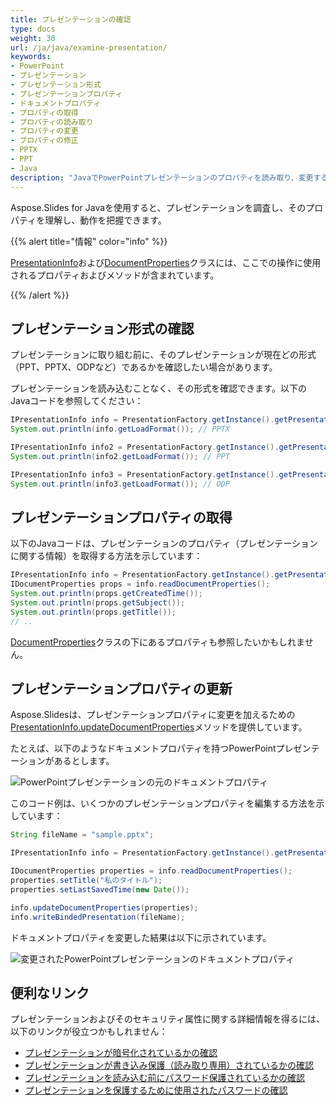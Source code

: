 ```yaml
---
title: プレゼンテーションの確認
type: docs
weight: 30
url: /ja/java/examine-presentation/
keywords:
- PowerPoint
- プレゼンテーション
- プレゼンテーション形式
- プレゼンテーションプロパティ
- ドキュメントプロパティ
- プロパティの取得
- プロパティの読み取り
- プロパティの変更
- プロパティの修正
- PPTX
- PPT
- Java
description: "JavaでPowerPointプレゼンテーションのプロパティを読み取り、変更する"
---
```


Aspose.Slides for Javaを使用すると、プレゼンテーションを調査し、そのプロパティを理解し、動作を把握できます。

{{% alert title="情報" color="info" %}} 

[PresentationInfo](https://reference.aspose.com/slides/java/com.aspose.slides/PresentationInfo)および[DocumentProperties](https://reference.aspose.com/slides/java/com.aspose.slides/documentproperties/)クラスには、ここでの操作に使用されるプロパティおよびメソッドが含まれています。

{{% /alert %}} 

## **プレゼンテーション形式の確認**

プレゼンテーションに取り組む前に、そのプレゼンテーションが現在どの形式（PPT、PPTX、ODPなど）であるかを確認したい場合があります。

プレゼンテーションを読み込むことなく、その形式を確認できます。以下のJavaコードを参照してください：

```java
IPresentationInfo info = PresentationFactory.getInstance().getPresentationInfo("pres.pptx");
System.out.println(info.getLoadFormat()); // PPTX

IPresentationInfo info2 = PresentationFactory.getInstance().getPresentationInfo("pres.ppt");
System.out.println(info2.getLoadFormat()); // PPT

IPresentationInfo info3 = PresentationFactory.getInstance().getPresentationInfo("pres.odp");
System.out.println(info3.getLoadFormat()); // ODP
```

## **プレゼンテーションプロパティの取得**

以下のJavaコードは、プレゼンテーションのプロパティ（プレゼンテーションに関する情報）を取得する方法を示しています：

```java
IPresentationInfo info = PresentationFactory.getInstance().getPresentationInfo("pres.pptx");
IDocumentProperties props = info.readDocumentProperties();
System.out.println(props.getCreatedTime());
System.out.println(props.getSubject());
System.out.println(props.getTitle());
// .. 
```

[DocumentProperties](https://reference.aspose.com/slides/java/com.aspose.slides/documentproperties/#DocumentProperties--)クラスの下にあるプロパティも参照したいかもしれません。

## **プレゼンテーションプロパティの更新**

Aspose.Slidesは、プレゼンテーションプロパティに変更を加えるための[PresentationInfo.updateDocumentProperties](https://reference.aspose.com/slides/java/com.aspose.slides/PresentationInfo#updateDocumentProperties-com.aspose.slides.IDocumentProperties-)メソッドを提供しています。

たとえば、以下のようなドキュメントプロパティを持つPowerPointプレゼンテーションがあるとします。

![PowerPointプレゼンテーションの元のドキュメントプロパティ](input_properties.png)

このコード例は、いくつかのプレゼンテーションプロパティを編集する方法を示しています：

```java
String fileName = "sample.pptx";

IPresentationInfo info = PresentationFactory.getInstance().getPresentationInfo(fileName);

IDocumentProperties properties = info.readDocumentProperties();
properties.setTitle("私のタイトル");
properties.setLastSavedTime(new Date());

info.updateDocumentProperties(properties);
info.writeBindedPresentation(fileName);
```

ドキュメントプロパティを変更した結果は以下に示されています。

![変更されたPowerPointプレゼンテーションのドキュメントプロパティ](output_properties.png)

## **便利なリンク**

プレゼンテーションおよびそのセキュリティ属性に関する詳細情報を得るには、以下のリンクが役立つかもしれません：

- [プレゼンテーションが暗号化されているかの確認](https://docs.aspose.com/slides/java/password-protected-presentation/#checking-whether-a-presentation-is-encrypted)
- [プレゼンテーションが書き込み保護（読み取り専用）されているかの確認](https://docs.aspose.com/slides/java/password-protected-presentation/#checking-whether-a-presentation-is-write-protected)
- [プレゼンテーションを読み込む前にパスワード保護されているかの確認](https://docs.aspose.com/slides/java/password-protected-presentation/#checking-whether-a-presentation-is-password-protected-before-loading-it)
- [プレゼンテーションを保護するために使用されたパスワードの確認](https://docs.aspose.com/slides/java/password-protected-presentation/#validating-or-confirming-that-a-specific-password-has-been-used-to-protect-a-presentation)